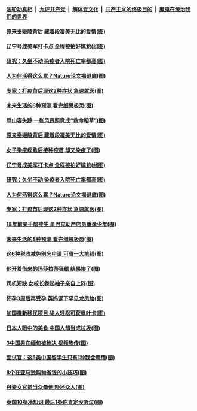 ####  [法轮功真相](../../../../basic/blob/master/README.md?t=04192001) &nbsp;|&nbsp; [九评共产党](../../../../9ping.md/blob/master/README.md?t=04192001) &nbsp;|&nbsp; [解体党文化](../../../../jtdwh.md/blob/master/README.md?t=04192001)  &nbsp;|&nbsp; [共产主义的终极目的](../../../../gczydzjmd.md/blob/master/README.md?t=04192001) &nbsp;|&nbsp; [魔鬼在统治我们的世界](../../../../mgztzwmdsj.md/blob/master/README.md?t=04192001) 

#### [原来泰姬陵背后 藏着段凄美无比的爱情(图)](../pages/p3/968850.md?t=04192001) 

#### [辽宁号成美军打卡点 全程被拍好尴尬(组图)](../pages/p3/969150.md?t=04192001) 

#### [研究：久坐不动 染疫者入院死亡率都高(图)](../pages/p3/969148.md?t=04192001) 

#### [人为何活得这么累？Nature论文揭谜底(图)](../pages/p3/969075.md?t=04192001) 

#### [专家：打疫苗后现这2种症状 急速就医(图)](../pages/p3/969069.md?t=04192001) 

#### [未来生活的8种预测 看完细思极恐(图)](../pages/p3/968750.md?t=04192001) 

#### [登山客失踪 一张风景照竟成“救命稻草”(图)](../pages/p3/969186.md?t=04192001) 

#### [原来泰姬陵背后 藏着段凄美无比的爱情(图)](../pages/p3/968850.md?t=04192001) 

#### [女子染疫痊愈后接种疫苗 却又染疫了(图)](../pages/p3/969171.md?t=04192001) 

#### [辽宁号成美军打卡点 全程被拍好尴尬(组图)](../pages/p3/969150.md?t=04192001) 

#### [研究：久坐不动 染疫者入院死亡率都高(图)](../pages/p3/969148.md?t=04192001) 

#### [人为何活得这么累？Nature论文揭谜底(图)](../pages/p3/969075.md?t=04192001) 

#### [专家：打疫苗后现这2种症状 急速就医(图)](../pages/p3/969069.md?t=04192001) 

#### [18年前亲手帮接生 星巴克助产店员重逢少年(图)](../pages/p3/969050.md?t=04192001) 

#### [未来生活的8种预测 看完细思极恐(图)](../pages/p3/968750.md?t=04192001) 

#### [这6种税收减免别忘申请 可省一大笔钱(图)](../pages/p3/968997.md?t=04192001) 

#### [他开着借来的玛莎拉蒂狂飙 结果惨了(图)](../pages/p3/968968.md?t=04192001) 

#### [司机短缺 女校长卷起袖子亲自上阵(图)](../pages/p3/968965.md?t=04192001) 

#### [怀孕3周后再受孕 英妈诞下罕见龙凤胎(图)](../pages/p3/968963.md?t=04192001) 

#### [加国推新移民项目 华人轻松可获枫叶卡(图)](../pages/p3/968948.md?t=04192001) 

#### [日本人眼中的美食 中国人却当成垃圾(图)](../pages/p3/968857.md?t=04192001) 

#### [3中国男在缅甸被枪决 视频热传(图)](../pages/p3/968902.md?t=04192001) 

#### [面试官：这5类中国留学生只有1种我会聘用(图)](../pages/p3/968784.md?t=04192001) 

#### [8个在亚马逊购物省钱的小技巧(图)](../pages/p3/968891.md?t=04192001) 

#### [丹麦女官员当众晕倒 吓坏众人(图)](../pages/p3/968886.md?t=04192001) 

#### [泰国10条冷知识 最后1条你肯定没听过(图)](../pages/p3/968846.md?t=04192001) 

